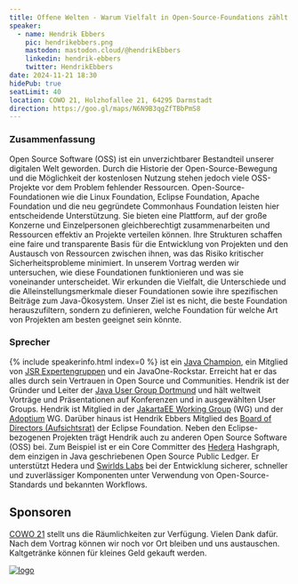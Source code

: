```yaml
---
title: Offene Welten - Warum Vielfalt in Open-Source-Foundations zählt
speaker:
  - name: Hendrik Ebbers
    pic: hendrikebbers.png
    mastodon: mastodon.cloud/@hendrikEbbers
    linkedin: hendrik-ebbers
    twitter: HendrikEbbers
date: 2024-11-21 18:30
hidePub: true
seatLimit: 40
location: COWO 21, Holzhofallee 21, 64295 Darmstadt
direction: https://goo.gl/maps/N6N9B3qgZfTBbPmS8
---
```


### Zusammenfassung

Open Source Software (OSS) ist ein unverzichtbarer Bestandteil unserer digitalen Welt geworden. Durch die Historie der Open-Source-Bewegung und die Möglichkeit der kostenlosen Nutzung stehen jedoch viele OSS-Projekte vor dem Problem fehlender Ressourcen. Open-Source-Foundationen wie die Linux Foundation, Eclipse Foundation, Apache Foundation und die neu gegründete Commonhaus Foundation leisten hier entscheidende Unterstützung. Sie bieten eine Plattform, auf der große Konzerne und Einzelpersonen gleichberechtigt zusammenarbeiten und Ressourcen effektiv an Projekte verteilen können. Ihre Strukturen schaffen eine faire und transparente Basis für die Entwicklung von Projekten und den Austausch von Ressourcen zwischen ihnen, was das Risiko kritischer Sicherheitsprobleme minimiert.
In unserem Vortrag werden wir untersuchen, wie diese Foundationen funktionieren und was sie voneinander unterscheidet. Wir erkunden die Vielfalt, die Unterschiede und die Alleinstellungsmerkmale dieser Foundationen sowie ihre spezifischen Beiträge zum Java-Ökosystem. Unser Ziel ist es nicht, die beste Foundation herauszufiltern, sondern zu definieren, welche Foundation für welche Art von Projekten am besten geeignet sein könnte.

### Sprecher

{% include speakerinfo.html index=0 %} ist ein [Java Champion](https://javachampions.org/), ein Mitglied von [JSR Expertengruppen](https://www.jcp.org/en/home/index) und ein JavaOne-Rockstar. Erreicht hat er das alles durch sein Vertrauen in Open Source und Communities. Hendrik ist der Gründer und Leiter der [Java User Group Dortmund](https://www.meetup.com/jug-dortmund/) und hält weltweit Vorträge und Präsentationen auf Konferenzen und in ausgewählten User Groups. Hendrik ist Mitglied in der [JakartaEE Working Group](https://jakarta.ee/) (WG) und der [Adoptium](https://adoptium.net/) WG. Darüber hinaus ist Hendrik Ebbers Mitglied des [Board of Directors (Aufsichtsrat)](https://www.eclipse.org/org/foundation/directors.php) der Eclipse Foundation.
Neben den Eclipse-bezogenen Projekten trägt Hendrik auch zu anderen Open Source Software (OSS) bei. Zum Beispiel ist er ein Core Committer des [Hedera](https://hedera.com/) Hashgraph, dem einzigen in Java geschriebenen Open Source Public Ledger. Er unterstützt Hedera und [Swirlds Labs](https://swirldslabs.com/) bei der Entwicklung sicherer, schneller und zuverlässiger Komponenten unter Verwendung von Open-Source-Standards und bekannten Workflows.

## Sponsoren

[COWO 21](https://cowo21.de/) stellt uns die Räumlichkeiten zur Verfügung. Vielen Dank dafür. Nach dem Vortrag können wir noch vor Ort bleiben und uns austauschen. Kaltgetränke können für kleines Geld gekauft werden.

[![logo](/images/sponsors/cowo21.jpg)](https://cowo21.de/) 
